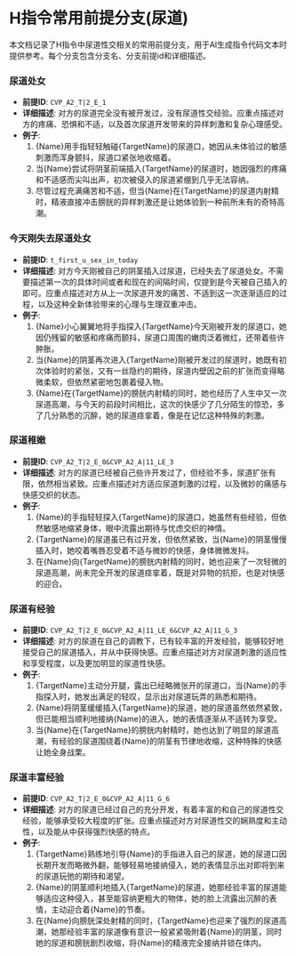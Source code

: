 # H指令常用前提分支(尿道)

本文档记录了H指令中尿道性交相关的常用前提分支，用于AI生成指令代码文本时提供参考。每个分支包含分支名、分支前提id和详细描述。

### 尿道处女
- **前提ID**: `CVP_A2_T|2_E_1`
- **详细描述**: 对方的尿道完全没有被开发过，没有尿道性交经验。应重点描述对方的疼痛、恐惧和不适，以及首次尿道开发带来的异样刺激和复杂心理感受。
- **例子**:
  1. {Name}用手指轻轻触碰{TargetName}的尿道口，她因从未体验过的敏感刺激而浑身颤抖，尿道口紧张地收缩着。
  2. 当{Name}尝试将阴茎前端插入{TargetName}的尿道时，她因强烈的疼痛和不适感而尖叫出声，初次被侵入的尿道紧绷到几乎无法容纳。
  3. 尽管过程充满痛苦和不适，但当{Name}在{TargetName}的尿道内射精时，精液直接冲击膀胱的异样刺激还是让她体验到一种前所未有的奇特高潮。

### 今天刚失去尿道处女
- **前提ID**: `t_first_u_sex_in_today`
- **详细描述**: 对方今天刚被自己的阴茎插入过尿道，已经失去了尿道处女。不需要描述第一次的具体时间或者和现在的间隔时间，仅提到是今天被自己插入的即可。应重点描述对方从上一次尿道开发的痛苦、不适到这一次逐渐适应的过程，以及这种全新体验带来的心理与生理双重冲击。
- **例子**:
  1. {Name}小心翼翼地将手指探入{TargetName}今天刚被开发的尿道口，她因仍残留的敏感和疼痛而颤抖，尿道口周围的嫩肉泛着微红，还带着些许肿胀。
  2. 当{Name}的阴茎再次进入{TargetName}刚被开发过的尿道时，她既有初次体验时的紧张，又有一丝隐约的期待，尿道内壁因之前的扩张而变得略微柔软，但依然紧密地包裹着侵入物。
  3. {Name}在{TargetName}的膀胱内射精的同时，她也经历了人生中又一次尿道高潮，与今天的前段时间相比，这次的快感少了几分陌生的惊恐，多了几分熟悉的沉醉，她的尿道痉挛着，像是在记忆这种特殊的刺激。

### 尿道稚嫩
- **前提ID**: `CVP_A2_T|2_E_0&CVP_A2_A|11_LE_3`
- **详细描述**: 对方的尿道已经被自己些许开发过了，但经验不多，尿道扩张有限，依然相当紧致。应重点描述对方适应尿道刺激的过程，以及微妙的痛感与快感交织的状态。
- **例子**:
  1. {Name}的手指轻轻探入{TargetName}的尿道口，她虽然有些经验，但依然敏感地缩紧身体，眼中流露出期待与忧虑交织的神情。
  2. {TargetName}的尿道虽已有过开发，但依然紧致，当{Name}的阴茎慢慢插入时，她咬着嘴唇忍受着不适与微妙的快感，身体微微发抖。
  3. 在{Name}向{TargetName}的膀胱内射精的同时，她也迎来了一次轻微的尿道高潮，尚未完全开发的尿道痉挛着，既是对异物的抗拒，也是对快感的迎合。

### 尿道有经验
- **前提ID**: `CVP_A2_T|2_E_0&CVP_A2_A|11_LE_6&CVP_A2_A|11_G_3`
- **详细描述**: 对方的尿道在自己的调教下，已有较丰富的开发经验，能够较好地接受自己的尿道插入，并从中获得快感。应重点描述对方对尿道刺激的适应性和享受程度，以及更加明显的尿道性快感。
- **例子**:
  1. {TargetName}主动分开腿，露出已经略微张开的尿道口，当{Name}的手指探入时，她发出满足的轻叹，显示出对尿道玩弄的熟悉和期待。
  2. {Name}将阴茎缓缓插入{TargetName}的尿道，她的尿道虽然依然紧致，但已能相当顺利地接纳{Name}的进入，她的表情逐渐从不适转为享受。
  3. 当{Name}在{TargetName}的膀胱内射精时，她也达到了明显的尿道高潮，有经验的尿道围绕着{Name}的阴茎有节律地收缩，这种特殊的快感让她全身战栗。

### 尿道丰富经验
- **前提ID**: `CVP_A2_T|2_E_0&CVP_A2_A|11_G_6`
- **详细描述**: 对方的尿道已经过自己的充分开发，有着丰富的和自己的尿道性交经验，能够承受较大程度的扩张。应重点描述对方对尿道性交的娴熟度和主动性，以及能从中获得强烈快感的特点。
- **例子**:
  1. {TargetName}熟练地引导{Name}的手指进入自己的尿道，她的尿道口因长期开发而略微外翻，能够轻易地接纳侵入，她的表情显示出对即将到来的尿道玩弛的期待和渴望。
  2. {Name}的阴茎顺利地插入{TargetName}的尿道，她那经验丰富的尿道能够适应这种侵入，甚至能容纳更粗大的物体，她的脸上流露出沉醉的表情，主动迎合着{Name}的节奏。
  3. 在{Name}向膀胱深处射精的同时，{TargetName}也迎来了强烈的尿道高潮，她那经验丰富的尿道像有意识一般紧紧吸附着{Name}的阴茎，同时她的尿道和膀胱剧烈收缩，将{Name}的精液完全接纳并锁在体内。

